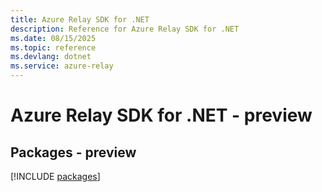 ```yaml
---
title: Azure Relay SDK for .NET
description: Reference for Azure Relay SDK for .NET
ms.date: 08/15/2025
ms.topic: reference
ms.devlang: dotnet
ms.service: azure-relay
---
```

# Azure Relay SDK for .NET - preview
## Packages - preview
[!INCLUDE [packages](relay-index.md)]